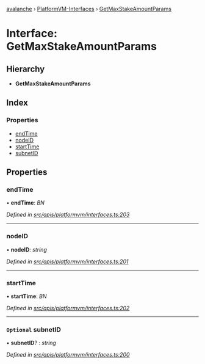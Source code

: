 [avalanche](../README.md) › [PlatformVM-Interfaces](../modules/platformvm_interfaces.md) › [GetMaxStakeAmountParams](platformvm_interfaces.getmaxstakeamountparams.md)

# Interface: GetMaxStakeAmountParams

## Hierarchy

* **GetMaxStakeAmountParams**

## Index

### Properties

* [endTime](platformvm_interfaces.getmaxstakeamountparams.md#endtime)
* [nodeID](platformvm_interfaces.getmaxstakeamountparams.md#nodeid)
* [startTime](platformvm_interfaces.getmaxstakeamountparams.md#starttime)
* [subnetID](platformvm_interfaces.getmaxstakeamountparams.md#optional-subnetid)

## Properties

###  endTime

• **endTime**: *BN*

*Defined in [src/apis/platformvm/interfaces.ts:203](https://github.com/ava-labs/avalanchejs/blob/62a14d4/src/apis/platformvm/interfaces.ts#L203)*

___

###  nodeID

• **nodeID**: *string*

*Defined in [src/apis/platformvm/interfaces.ts:201](https://github.com/ava-labs/avalanchejs/blob/62a14d4/src/apis/platformvm/interfaces.ts#L201)*

___

###  startTime

• **startTime**: *BN*

*Defined in [src/apis/platformvm/interfaces.ts:202](https://github.com/ava-labs/avalanchejs/blob/62a14d4/src/apis/platformvm/interfaces.ts#L202)*

___

### `Optional` subnetID

• **subnetID**? : *string*

*Defined in [src/apis/platformvm/interfaces.ts:200](https://github.com/ava-labs/avalanchejs/blob/62a14d4/src/apis/platformvm/interfaces.ts#L200)*
